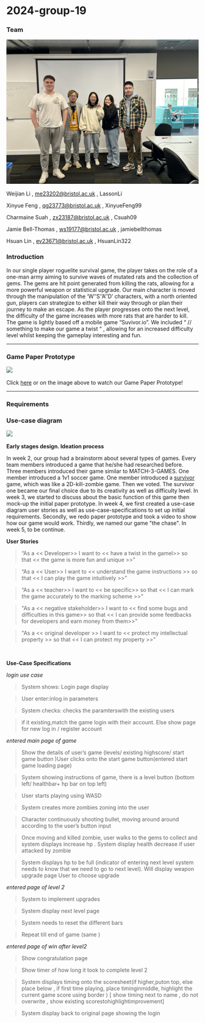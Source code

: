 # 2024-group-19

### Team
<img src='/ReportMaterial/MicrosoftTeams-image.png'/>

Weijian Li ,  me23202@bristol.ac.uk , LassonLi

Xinyue Feng , qg23773@bristol.ac.uk , XinyueFeng99 

Charmaine Suah , zx23187@bristol.ac.uk , Csuah09

Jamie Bell-Thomas , ws19177@bristol.ac.uk , jamiebellthomas

Hsuan Lin , ev23671@bristol.ac.uk , HsuanLin322

### Introduction

In our single player roguelite survival game, the player takes on the role of a one-man army aiming to survive waves of mutated rats and the collection of gems. The gems are hit point generated from killing the rats, allowing for a more powerful weapon or statistical upgrade. Our main character is moved through the manipulation of the ‘W’’S’’A’’D’ characters, with a north oriented gun, players can strategize to either kill their way through or plan their journey to make an escape. As the player progresses onto the next level, the difficulty of the game increases with more rats that are harder to kill. The game is lightly based off a mobile game “Suvivor.io”. We included “ // something to make our game a twist “ , allowing for an increased difficulty level whilst keeping the gameplay interesting and fun.

---

### Game Paper Prototype
<img src='/game video.gif'/>

Click [here](https://www.bilibili.com/video/BV1Q4421F7zK/) or on the image above to watch our Game Paper Prototype!

---

### Requirements

### Use-case diagram
<img src='/use-case diagram.pptx'/>

**Early stages design. Ideation process**

In week 2, our group had a brainstorm about several types of games. Every team members introduced a game that he/she had researched before. Three members introduced their game similar to MATCH-3-GAMES. One member introduced a 1v1 soccer game. One member introduced a [survivor](https://www.bilibili.com/video/BV1Q4421F7zK/) game, which was like a 2D-kill-zombie game. Then we voted. The survivor one became our final choice due to its creativity as well as difficulty level. In week 3, we started to discuss about the basic function of this game then mock-up the initial paper prototype. In week 4, we first created a use-case diagram user stories as well as use-case-specifications to set up initial requirements. Secondly, we redo paper prototype and took a video to show how our game would work. Thirdly, we named our game "the chase". In week 5, to be continue.

**User Stories**

>“As a << Developer>> I want to << have a twist in the gamel>> so that << the game is more fun and unique >>”

>“As a << User>> I want to << understand the game instructions >> so that << I can play the game intuitively >>”

>“As a << teacher>> I want to << be specific>> so that << I can mark the game accurately to the marking scheme >>”

>"As a << negative stakeholder>> I want to << find some bugs and difficulties in this game>> so that << I can provide some feedbacks for developers and earn money from them>>"

>"As a << original developer >> I want to << protect my intellectual property >> so that << I can protect my property >>"

<br>

**Use-Case Specifications**

*login use case*

>System shows: Login page display

>User enter:inlog in parameters

>System checks: checks the paramterswith the existing users

>if it existing,match the game login with their account. Else show page for new log in / register account

*entered main page of game*

>Show the details of user’s game (levels/ existing highscore/ start game button )User clicks onto the start game button(entered start game loading page)

>System showing instructions of game, there is a level button (bottom left/ healthbar+ hp bar on top left)

>User starts playing using WASD

>System creates more zombies zoning into the user

>Character continuously shooting bullet, moving around around according to the user’s button input

>Once moving and killed zombie, user walks to the gems to collect and system displays increase hp . System display health decrease if user attacked by zombie

>System displays hp to be full (indicator of entering next level system needs to know that we need to go to next level). Will display weapon upgrade page User to choose upgrade

*entered page of level 2*

>System to implement upgrades

>System display next level page

>System needs to reset the different bars

>Repeat till end of game (same )

*entered page of win after level2*

>Show congratulation page

>Show timer of how long it took to complete level 2

>System displays timing onto the scoresheet(if higher,puton top, else place below , if first time playing, place timinginmiddle, highlight the current game score using border ) [ show timing next to name , do not overwrite , show existing scorestohighlightimprovement]

>System display back to original page showing the login

<br>
